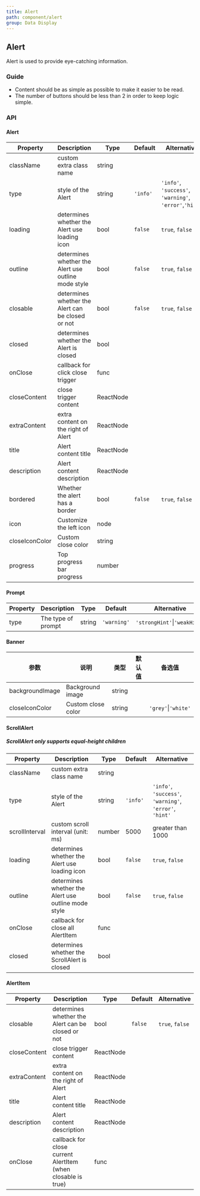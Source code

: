```yaml
---
title: Alert
path: component/alert
group: Data Display
---
```


## Alert

Alert is used to provide eye-catching information.

### Guide

- Content should be as simple as possible to make it easier to be read.
- The number of buttons should be less than 2 in order to keep logic simple.

### API

#### Alert

| Property     | Description                                         | Type      | Default  | Alternative                                            |
| ------------ | --------------------------------------------------- | --------- | -------- | ------------------------------------------------------ |
| className    | custom extra class name                             | string    |          |                                                        |
| type         | style of the Alert                                  | string    | `'info'` | `'info'`, `'success'`, `'warning'`, `'error'`,`'hint'` |
| loading      | determines whether the Alert use loading icon       | bool      | `false`  | `true`, `false`                                        |
| outline      | determines whether the Alert use outline mode style | bool      | `false`  | `true`, `false`                                        |
| closable     | determines whether the Alert can be closed or not   | bool      | `false`  | `true`, `false`                                        |
| closed       | determines whether the Alert is closed              | bool      |          |                                                        |
| onClose      | callback for click close trigger                    | func      |          |                                                        |
| closeContent | close trigger content                               | ReactNode |          |                                                        |
| extraContent | extra content on the right of Alert                 | ReactNode |          |                                                        |
| title        | Alert content title                                 | ReactNode |          |                                                        |
| description  | Alert content description                           | ReactNode |          |                                                        |
| bordered      | Whether the alert has a border         | bool   | `false`  | `true`, `false`                                |
| icon           | Customize the left icon               | node   |  |  |
| closeIconColor | Custom close color                    | string   |  |  |
| progress       | Top progress bar progress             | number   |  |  |

#### Prompt
| Property     | Description   | Type      | Default  |  Alternative                                            |
| ------------ | ---------------------- | --------- | -------- | ------------------------------------------------------- |
| type         | The type of prompt     | string    | `'warning'`  | `'strongHint'`\|`'weakHint'`  

#### Banner
| 参数         | 说明                   | 类型      | 默认值   | 备选值                                                  |
| ------------ | ---------------------- | --------- | -------- | ------------------------------------------------------- |
| backgroundImage  | Background image           | string    |  |
| closeIconColor   |  Custom close color        | string    |  | `'grey'`\|`'white'` |


#### ScrollAlert

##### ScrollAlert only supports equal-height children

| Property       | Description                                         | Type   | Default  | Alternative                                             |
| -------------- | --------------------------------------------------- | ------ | -------- | ------------------------------------------------------- |
| className      | custom extra class name                             | string |          |                                                         |
| type           | style of the Alert                                  | string | `'info'` | `'info'`, `'success'`, `'warning'`, `'error'`, `'hint'` |
| scrollInterval | custom scroll interval (unit: ms)                   | number | 5000     | greater than 1000                                       |
| loading        | determines whether the Alert use loading icon       | bool   | `false`  | `true`, `false`                                         |
| outline        | determines whether the Alert use outline mode style | bool   | `false`  | `true`, `false`                                         |
| onClose        | callback for close all AlertItem                    | func   |          |                                                         |
| closed         | determines whether the ScrollAlert is closed        | bool   |          |                                                         |

#### AlertItem

| Property     | Description                                                  | Type      | Default | Alternative     |
| ------------ | ------------------------------------------------------------ | --------- | ------- | --------------- |
| closable     | determines whether the Alert can be closed or not            | bool      | `false` | `true`, `false` |
| closeContent | close trigger content                                        | ReactNode |         |                 |
| extraContent | extra content on the right of Alert                          | ReactNode |         |                 |
| title        | Alert content title                                          | ReactNode |         |                 |
| description  | Alert content description                                    | ReactNode |         |                 |
| onClose      | callback for close current AlertItem (when closable is true) | func      |         |                 |
